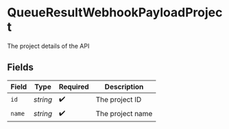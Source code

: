 # QueueResultWebhookPayloadProject

The project details of the API


## Fields

| Field              | Type               | Required           | Description        |
| ------------------ | ------------------ | ------------------ | ------------------ |
| `id`               | *string*           | :heavy_check_mark: | The project ID     |
| `name`             | *string*           | :heavy_check_mark: | The project name   |